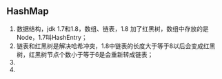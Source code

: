 ## HashMap

1. 数据结构，jdk 1.7和1.8，数组、链表，1.8 加了红黑树，数组中存放的是Node，1.7叫HashEntry；
2. 链表和红黑树是解决哈希冲突，1.8中链表的长度大于等于8以后会变成红黑树，红黑树节点个数小于等于6是会重新转成链表；
3. 
4. 

